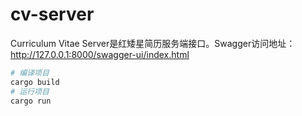 # cv-server

Curriculum Vitae Server是红矮星简历服务端接口。Swagger访问地址：http://127.0.0.1:8000/swagger-ui/index.html

```bash
# 编译项目
cargo build
# 运行项目
cargo run
```